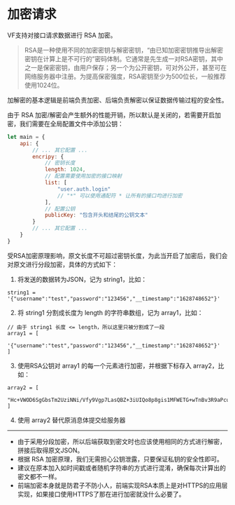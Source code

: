 # 加密请求
VF支持对接口请求数据进行 RSA 加密。
> RSA是一种使用不同的加密密钥与解密密钥，“由已知加密密钥推导出解密密钥在计算上是不可行的”密码体制。它通常是先生成一对RSA密钥，其中之一是保密密钥，由用户保存；另一个为公开密钥，可对外公开，甚至可在网络服务器中注册。为提高保密强度，RSA密钥至少为500位长，一般推荐使用1024位。

加解密的基本逻辑是前端负责加密、后端负责解密以保证数据传输过程的安全性。

由于 RSA 加密/解密会产生额外的性能开销，所以默认是关闭的，若需要开启加密，我们需要在全局配置文件中添加公钥：
```javascript
let main = {
    api: {
        // ... 其它配置 ...
        encripy: {
            // 密钥长度
            length: 1024,
            // 配置需要使用加密的接口映射
            list: [
                "user.auth.login"
                // "*" 可以使用通配符 * 让所有的接口均进行加密
            ], 
            // 配置公钥
            publicKey: "包含开头和结尾的公钥文本"
        }
        // ... 其它配置 ...
    }
}
```
受RSA加密原理影响，原文长度不可超过密钥长度，为此当开启了加密后，我们会对原文进行分段加密，具体的方式如下：

1. 将发送的数据转为JSON，记为 string1，比如：
```
string1 = '{"username":"test","password":"123456","__timestamp":"1628748652"}'
```
2. 将 string1 分割成长度为 length 的字符串数组，记为 array1，比如：
```
// 由于 string1 长度 <= length，所以这里只被分割成了一段
array1 = [
	'{"username":"test","password":"123456","__timestamp":"1628748652"}'
]
```
3. 使用RSA公钥对 array1 的每一个元素进行加密，并根据下标存入 array2，比如：
```
array2 = [
	"Hc+VWOD6SgGbsTm2UziNNi/Vfy9Vgp7LasQBZ+3iUIQo8p8gis1MFWETG+wTnBv3R9aPcuf7kwWEqnwNpoyt9k3T57O9BCeonyYUlGL9relBZASzgqu3Q5i/bnNNbv+BfSjqpTXCSOWO94Irt8EVGUoHZRTzfD+2sO+B8y8sJ7XgrORZFmoHkCLg3a1Hbhq2/ndx/kbINdcuxuM+XCx0uWm8+pkVBmFkDAKwbW3yC3HoeBrVQG48xMMif+gYopW2g/aZDq/05uKISJs2IGSvUToHq+YZFXxJ4m/qqA2UIZ/9+jx4BSkHTADQmuyfP6kCg3kAsO54pmk+TA7wbJ6H7w=="
]
```
4. 使用 array2 替代原消息体提交给服务器

-----
- 由于采用分段加密，所以后端获取到密文时也应该使用相同的方式进行解密，拼接后取得原文JSON。
- 根据 RSA 加密原理，我们无需担心公钥泄露，只要保证私钥的安全性即可。
- 建议在原本加入如时间戳或者随机字符串的方式进行混淆，确保每次计算出的密文都不一样。
- 前端加密本身就是防君子不防小人，前端实现RSA本质上是对HTTPS的应用层实现，如果接口使用HTTPS了那在进行加密就没什么必要了。
